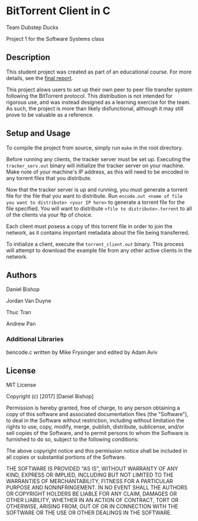 # BitTorrent Client in C
Team Dubstep Ducks

Project 1 for the Software Systems class

## Description
This student project was created as part of an educational course. For more details, see the [final report](./index.md).

This project alows users to set up their own peer to peer file transfer system following the BitTorrent protocol. This distribution is not intended for rigorous use, and was instead designed as a learning exercise for the team. As such, the project is more than likely disfunctional, although it may still prove to be valuable as a reference.

## Setup and Usage
To compile the project from source, simply run `make` in the root directory.

Before running any clients, the tracker server must be set up. Executing the `tracker_serv.out` binary will initialize the tracker server on your machine. Make note of your machine's IP address, as this will need to be encoded in any torrent files that you distribute.

Now that the tracker server is up and running, you must generate a torrent file for the file that you want to distribute. Run `encode.out <name of file you want to distribute> <your IP here>` to generate a torrent file for the file specified. You will want to distribute `<file to distribute>.torrent` to all of the clients via your ftp of choice.

Each client must posess a copy of this torrent file in order to join the network, as it contains important metadata about the file being transferred.

To initialize a client, execute the `torrent_client.out` binary. This process will attempt to download the example file from any other active clients in the network.

## Authors
Daniel Bishop

Jordan Van Duyne

Thuc Tran

Andrew Pan

### Additional Libraries

bencode.c written by Mike Frysinger and edited by Adam Aviv


## License
MIT License

Copyright (c) [2017] [Daniel Bishop]

Permission is hereby granted, free of charge, to any person obtaining a copy
of this software and associated documentation files (the "Software"), to deal
in the Software without restriction, including without limitation the rights
to use, copy, modify, merge, publish, distribute, sublicense, and/or sell
copies of the Software, and to permit persons to whom the Software is
furnished to do so, subject to the following conditions:

The above copyright notice and this permission notice shall be included in all
copies or substantial portions of the Software.

THE SOFTWARE IS PROVIDED "AS IS", WITHOUT WARRANTY OF ANY KIND, EXPRESS OR
IMPLIED, INCLUDING BUT NOT LIMITED TO THE WARRANTIES OF MERCHANTABILITY,
FITNESS FOR A PARTICULAR PURPOSE AND NONINFRINGEMENT. IN NO EVENT SHALL THE
AUTHORS OR COPYRIGHT HOLDERS BE LIABLE FOR ANY CLAIM, DAMAGES OR OTHER
LIABILITY, WHETHER IN AN ACTION OF CONTRACT, TORT OR OTHERWISE, ARISING FROM,
OUT OF OR IN CONNECTION WITH THE SOFTWARE OR THE USE OR OTHER DEALINGS IN THE
SOFTWARE.
